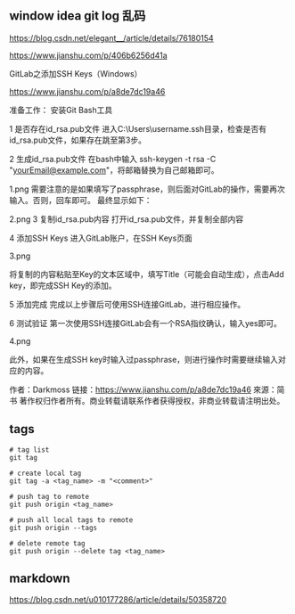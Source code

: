 ## window idea git log 乱码

https://blog.csdn.net/elegant__/article/details/76180154

https://www.jianshu.com/p/406b6256d41a


GitLab之添加SSH Keys（Windows）

https://www.jianshu.com/p/a8de7dc19a46

准备工作：
安装Git Bash工具

1 是否存在id_rsa.pub文件
进入C:\Users\username.ssh目录，检查是否有id_rsa.pub文件，如果存在跳至第3步。

2 生成id_rsa.pub文件
在bash中输入 ssh-keygen -t rsa -C "yourEmail@example.com"，将邮箱替换为自己邮箱即可。

1.png
需要注意的是如果填写了passphrase，则后面对GitLab的操作，需要再次输入。否则，回车即可。
最终显示如下：

2.png
3 复制id_rsa.pub内容
打开id_rsa.pub文件，并复制全部内容

4 添加SSH Keys
进入GitLab账户，在SSH Keys页面

3.png

将复制的内容粘贴至Key的文本区域中，填写Title（可能会自动生成），点击Add key，即完成SSH Key的添加。

5 添加完成
完成以上步骤后可使用SSH连接GitLab，进行相应操作。

6 测试验证
第一次使用SSH连接GitLab会有一个RSA指纹确认，输入yes即可。

4.png

此外，如果在生成SSH key时输入过passphrase，则进行操作时需要继续输入对应的内容。

作者：Darkmoss
链接：https://www.jianshu.com/p/a8de7dc19a46
來源：简书
著作权归作者所有。商业转载请联系作者获得授权，非商业转载请注明出处。


## tags

    # tag list
    git tag

    # create local tag
    git tag -a <tag_name> -m "<comment>"

    # push tag to remote
    git push origin <tag_name>

    # push all local tags to remote
    git push origin --tags

    # delete remote tag
    git push origin --delete tag <tag_name>

## markdown

https://blog.csdn.net/u010177286/article/details/50358720